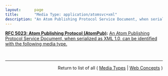 ```yaml
---
layout:      page
title:       "Media Type: application/atomsvc+xml"
description: "An Atom Publishing Protocol Service Document, when serialized as XML 1.0, can be identified with the following media type."
---
```


**[RFC 5023: Atom Publishing Protocol (AtomPub)](/specs/IETF/RFC/5023 "The Atom Publishing Protocol (AtomPub) is an application-level protocol for publishing and editing Web resources. The protocol is based on HTTP transfer of Atom-formatted representations. The Atom format is documented in the Atom Syndication Format."):** [An Atom Publishing Protocol Service Document, when serialized as XML 1.0, can be identified with the following media type.](http://tools.ietf.org/html/rfc5023#section-16.2 "Read documentation for Media Type &#34;application/atomsvc+xml&#34;")

<br/>
<hr/>

<p style="text-align: right">Return to list of all ( <a href="../media-types">Media Types</a> | <a href="../">Web Concepts</a> )</p>